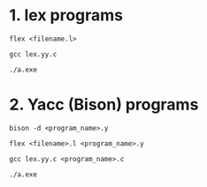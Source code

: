 # 1. lex programs
`flex <filename.l>`

`gcc lex.yy.c`

`./a.exe`

# 2. Yacc (Bison) programs

`bison -d <program_name>.y`

`flex <filename>.l <program_name>.y`

`gcc lex.yy.c <program_name>.c`

`./a.exe`
